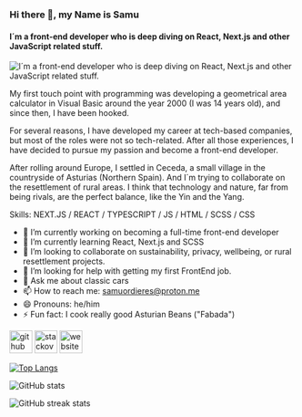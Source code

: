 ### Hi there 👋, my Name is Samu
#### I´m a front-end developer who is deep diving on React, Next.js and other JavaScript related stuff.


![I´m a front-end developer who is deep diving on React, Next.js and other JavaScript related stuff.](https://imgs.search.brave.com/K7GKp-hfowiWkLkEEpBK5Rqpv2Nm6u6-6MfRoY3Z4ME/rs:fit:860:0:0/g:ce/aHR0cHM6Ly93YWxs/cGFwZXJjYXZlLmNv/bS93cC93cDEwMjk3/NzYwLmpwZw)



My first touch point with programming was developing a geometrical area calculator in Visual Basic around the year 2000 (I was 14 years old), and since then, I have been hooked.

For several reasons, I have developed my career at tech-based companies, but most of the roles were not so tech-related. After all those experiences, I have decided to pursue my passion and become a front-end developer.

After rolling around Europe, I settled in Ceceda, a small village in the countryside of Asturias (Northern Spain). And I´m trying to collaborate on the resettlement of rural areas. I think that technology and nature, far from being rivals, are the perfect balance, like the Yin and the Yang.

Skills: NEXT.JS / REACT / TYPESCRIPT / JS / HTML / SCSS / CSS

- 🔭 I’m currently working on becoming a full-time front-end developer 
- 🌱 I’m currently learning React, Next.js and SCSS 
- 👯 I’m looking to collaborate on sustainability, privacy, wellbeing, or rural resettlement projects. 
- 🤔 I’m looking for help with getting my first FrontEnd job. 
- 💬 Ask me about classic cars 
- 📫 How to reach me: samuordieres@proton.me 
- 😄 Pronouns: he/him 
- ⚡ Fun fact: I cook really good Asturian Beans ("Fabada") 


[<img src='https://cdn.jsdelivr.net/npm/simple-icons@3.0.1/icons/github.svg' alt='github' height='40'>](https://github.com/samuordieres)  [<img src='https://cdn.jsdelivr.net/npm/simple-icons@3.0.1/icons/stackoverflow.svg' alt='stackoverflow' height='40'>](https://stackoverflow.com/users/samuordieres)  [<img src='https://cdn.jsdelivr.net/npm/simple-icons@3.0.1/icons/icloud.svg' alt='website' height='40'>](https://samuordieres.com)  

[![Top Langs](https://github-readme-stats.vercel.app/api/top-langs/?username=samuordieres)](https://github.com/anuraghazra/github-readme-stats)

![GitHub stats](https://github-readme-stats.vercel.app/api?username=samuordieres&show_icons=true&count_private=true)  

![GitHub streak stats](https://streak-stats.demolab.com/?user=samuordieres)  

